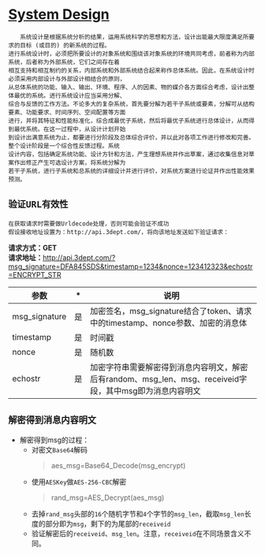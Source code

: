 # [System Design](https://baike.baidu.com/item/系统设计)
    　　系统设计是根据系统分析的结果，运用系统科学的思想和方法，设计出能最大限度满足所要求的目标 (或目的) 的新系统的过程。
    进行系统设计时，必须把所要设计的对象系统和围绕该对象系统的环境共同考虑，前者称为内部系统，后者称为外部系统，它们之间存在着
    相互支持和相互制约的关系，内部系统和外部系统结合起来称作总体系统。因此，在系统设计时必须采用内部设计与外部设计相结合的原则，
    从总体系统的功能、输入、输出、环境、程序、人的因素、物的媒介各方面综合考虑，设计出整体最优的系统。进行系统设计应当采用分解、
    综合与反馈的工作方法。不论多大的复杂系统，首先要分解为若干子系统或要素，分解可从结构要素、功能要求、时间序列、空间配置等方面
    进行，并将其特征和性能标准化，综合成最优子系统，然后将最优子系统进行总体设计，从而得到最优系统。在这一过程中，从设计计划开始
    到设计出满意系统为止，都要进行分阶段及总体综合评价，并以此对各项工作进行修改和完善。整个设计阶段是一个综合性反馈过程。系统
    设计内容，包括确定系统功能、设计方针和方法，产生理想系统并作出草案，通过收集信息对草案作出修正产生可选设计方案，将系统分解为
    若干子系统，进行子系统和总系统的详细设计并进行评价，对系统方案进行论证并作出性能效果预测。


`验证URL有效性`
---
    在获取请求时需要做Urldecode处理，否则可能会验证不成功
    假设接收地址设置为：http://api.3dept.com/，将向该地址发送如下验证请求：
<strong>请求方式：GET</strong><br>
<strong>请求地址：</strong>http://api.3dept.com/?msg_signature=DFA845SDS&timestamp=1234&nonce=123412323&echostr=ENCRYPT_STR<br>
<table><thead><tr><th>参数</th><th>*</th><th>说明</th></tr></thead>
<tbody>
<tr>
<td>msg_signature</td>
<td>是</td>
<td>加密签名，msg_signature结合了token、请求中的timestamp、nonce参数、加密的消息体</td>
</tr>
<tr>
<td>timestamp</td>
<td>是</td>
<td>时间戳</td>
</tr>
<tr>
<td>nonce</td>
<td>是</td>
<td>随机数</td>
</tr>
<tr>
<td>echostr</td>
<td>是</td>
<td>加密字符串需要解密得到消息内容明文，解密后有random、msg_len、msg、receiveid字段，其中msg即为消息内容明文</td>
</tr>
</tbody></table>
    
`解密得到消息内容明文`
---
* 解密得到msg的过程：
    *  对密文`Base64`解码
        > aes_msg=Base64_Decode(msg_encrypt)
    *  使用`AESKey`做`AES-256-CBC`解密
        > rand_msg=AES_Decrypt(aes_msg)
    *  去掉`rand_msg`头部的`16`个随机字节和`4`个字节的`msg_len`，截取`msg_len`长度的部分即为`msg`，剩下的为尾部的`receiveid`
    *  验证解密后的`receiveid`、`msg_len`。注意，`receiveid`在不同场景含义不同。




